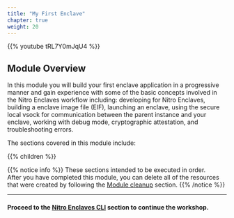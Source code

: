 ```yaml
---
title: "My First Enclave"
chapter: true
weight: 20
---
```



<!-- TODO: Temporarily fixing duplicate headers in chapters on published workshop. Note: This hides header from local build.
# My First Enclave
-->

{{% youtube tRL7Y0mJqU4 %}}

## Module Overview

In this module you will build your first enclave application in a progressive manner and gain experience with some of the basic concepts involved in the Nitro Enclaves workflow including: developing for Nitro Enclaves, building a enclave image file (EIF), launching an enclave, using the secure local vsock for communication between the parent instance and your enclave, working with debug mode, cryptographic attestation, and troubleshooting errors.


The sections covered in this module include:

{{% children %}}

{{% notice info %}}
These sections intended to be executed in order.  
After you have completed this module, you can delete all of the resources that were created by following the [Module cleanup](my-first-enclave/module-cleanup.html) section.
{{% /notice %}}

---
#### Proceed to the [Nitro Enclaves CLI](my-first-enclave/nitro-enclaves-cli.html) section to continue the workshop.